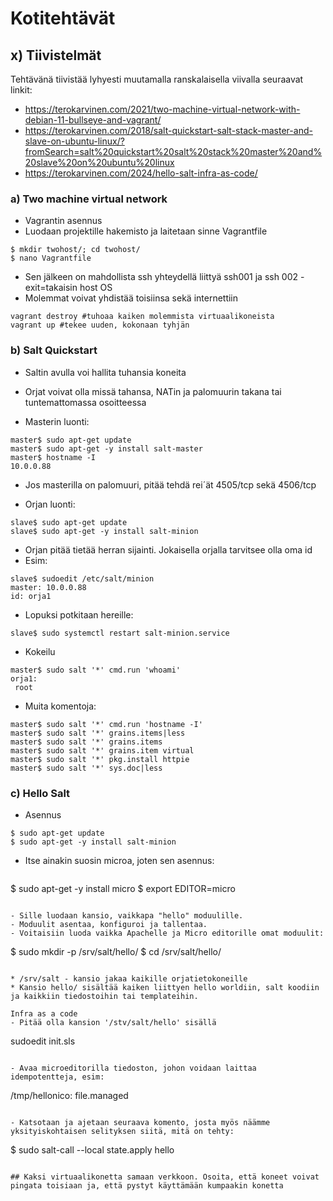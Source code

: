 # Kotitehtävät


## x) Tiivistelmät
Tehtävänä tiivistää lyhyesti muutamalla ranskalaisella viivalla seuraavat linkit:
- https://terokarvinen.com/2021/two-machine-virtual-network-with-debian-11-bullseye-and-vagrant/
- https://terokarvinen.com/2018/salt-quickstart-salt-stack-master-and-slave-on-ubuntu-linux/?fromSearch=salt%20quickstart%20salt%20stack%20master%20and%20slave%20on%20ubuntu%20linux
- https://terokarvinen.com/2024/hello-salt-infra-as-code/

### a) Two machine virtual network
  - Vagrantin asennus
  - Luodaan projektille hakemisto ja laitetaan sinne Vagrantfile

```
$ mkdir twohost/; cd twohost/
$ nano Vagrantfile
```
- Sen jälkeen on mahdollista ssh yhteydellä liittyä ssh001 ja ssh 002 - exit=takaisin host OS
- Molemmat voivat yhdistää toisiinsa sekä internettiin

```
vagrant destroy #tuhoaa kaiken molemmista virtuaalikoneista
vagrant up #tekee uuden, kokonaan tyhjän
```

### b) Salt Quickstart
- Saltin avulla voi hallita tuhansia koneita
- Orjat voivat olla missä tahansa, NATin ja  palomuurin takana tai tuntemattomassa osoitteessa

- Masterin luonti:

```
master$ sudo apt-get update
master$ sudo apt-get -y install salt-master
master$ hostname -I
10.0.0.88
```
- Jos masterilla on palomuuri, pitää tehdä rei´ät 4505/tcp sekä 4506/tcp

- Orjan luonti:
```
slave$ sudo apt-get update
slave$ sudo apt-get -y install salt-minion
```
- Orjan pitää tietää herran sijainti. Jokaisella orjalla tarvitsee olla oma id
- Esim:

```
slave$ sudoedit /etc/salt/minion
master: 10.0.0.88
id: orja1
```

- Lopuksi potkitaan hereille:
  
```
slave$ sudo systemctl restart salt-minion.service
```
- Kokeilu
```
master$ sudo salt '*' cmd.run 'whoami'
orja1:
 root
```

- Muita komentoja:

```
master$ sudo salt '*' cmd.run 'hostname -I'
master$ sudo salt '*' grains.items|less
master$ sudo salt '*' grains.items
master$ sudo salt '*' grains.item virtual
master$ sudo salt '*' pkg.install httpie
master$ sudo salt '*' sys.doc|less
```

### c) Hello Salt
- Asennus

```
$ sudo apt-get update
$ sudo apt-get -y install salt-minion
```

- Itse ainakin suosin microa, joten sen asennus:

  ```
$ sudo apt-get -y install micro
$ export EDITOR=micro
  ```

- Sille luodaan kansio, vaikkapa "hello" moduulille.
- Moduulit asentaa, konfiguroi ja tallentaa.
- Voitaisiin luoda vaikka Apachelle ja Micro editorille omat moduulit:

```
$ sudo mkdir -p /srv/salt/hello/
$ cd /srv/salt/hello/
```

* /srv/salt - kansio jakaa kaikille orjatietokoneille
* Kansio hello/ sisältää kaiken liittyen hello worldiin, salt koodiin ja kaikkiin tiedostoihin tai templateihin.

Infra as a code
- Pitää olla kansion '/stv/salt/hello' sisällä

```
sudoedit init.sls
```

- Avaa microeditorilla tiedoston, johon voidaan laittaa idempotentteja, esim:

```
/tmp/hellonico:
  file.managed
```

- Katsotaan ja ajetaan seuraava komento, josta myös näämme yksityiskohtaisen selityksen siitä, mitä on tehty:

```
$ sudo salt-call --local state.apply hello

```

## Kaksi virtuaalikonetta samaan verkkoon. Osoita, että koneet voivat pingata toisiaan ja, että pystyt käyttämään kumpaakin konetta





